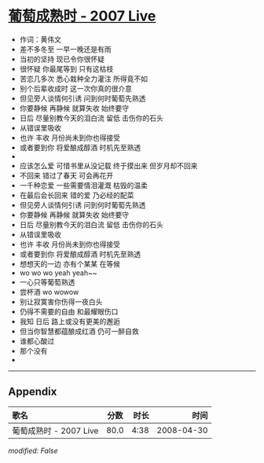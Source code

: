 # [葡萄成熟时 - 2007 Live](https://music.163.com/song?id=65259)

* 作词：黄伟文
* 差不多冬至 一早一晚还是有雨
* 当初的坚持 现已令你很怀疑
* 很怀疑 你最尾等到 只有这枯枝
* 苦恋几多次 悉心栽种全力灌注 所得竟不如
* 别个后辈收成时 这一次你真的很介意
* 但见旁人谈情何引诱 问到何时葡萄先熟透
* 你要静候 再静候 就算失收 始终要守
* 日后 尽量别教今天的泪白流 留低 击伤你的石头
* 从错误里吸收
* 也许 丰收 月份尚未到你也得接受
* 或者要到你 将爱酿成醇酒 时机先至熟透
* 
* 应该怎么爱 可惜书里从没记载 终于摸出来 但岁月却不回来
* 不回来 错过了春天 可会再花开
* 一千种恋爱 一些需要情泪灌溉 枯毁的温柔
* 在最后会长回来 错的爱 乃必经的配菜
* 但见旁人谈情何引诱 问到何时葡萄先熟透
* 你要静候 再静候 就算失收 始终要守
* 日后 尽量别教今天的泪白流 留低 击伤你的石头
* 从错误里吸收
* 也许 丰收 月份尚未到你也得接受
* 或者要到你 将爱酿成醇酒 时机先至熟透
* 想想天的一边 亦有个某某 在等候
* wo wo wo yeah yeah~~
* 一心只等葡萄熟透
* 尝杯酒 wo wowow
* 别让寂寞害你伤得一夜白头
* 仍得不需要的自由 和最耀眼伤口
* 我知 日后 路上或没有更美的邂逅
* 但当你智慧都蕴酿成红酒 仍可一醉自救
* 谁都心酸过
* 那个没有
* 


---

## Appendix

|歌名|分数|时长|时间|
|:---|:---:|---:|---:|
|葡萄成熟时 - 2007 Live|80.0|4:38|2008-04-30

*modified: False*